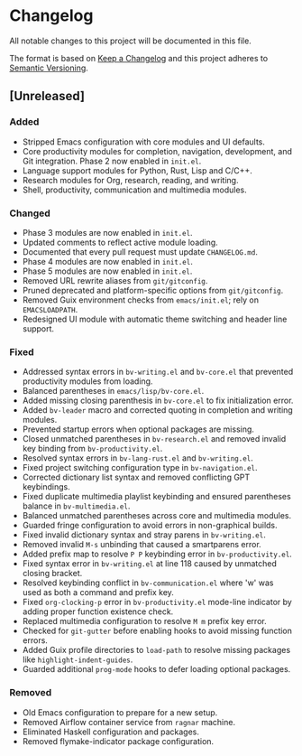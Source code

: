 # Changelog

All notable changes to this project will be documented in this file.

The format is based on [Keep a Changelog](https://keepachangelog.com/en/1.0.0/)
and this project adheres to [Semantic Versioning](https://semver.org/).

## [Unreleased]
### Added
- Stripped Emacs configuration with core modules and UI defaults.
- Core productivity modules for completion, navigation, development,
  and Git integration. Phase 2 now enabled in `init.el`.
- Language support modules for Python, Rust, Lisp and C/C++.
- Research modules for Org, research, reading, and writing.
- Shell, productivity, communication and multimedia modules.
### Changed
- Phase 3 modules are now enabled in `init.el`.
- Updated comments to reflect active module loading.
- Documented that every pull request must update `CHANGELOG.md`.
- Phase 4 modules are now enabled in `init.el`.
- Phase 5 modules are now enabled in `init.el`.
- Removed URL rewrite aliases from `git/gitconfig`.
- Pruned deprecated and platform-specific options from `git/gitconfig`.
- Removed Guix environment checks from `emacs/init.el`; rely on `EMACSLOADPATH`.
- Redesigned UI module with automatic theme switching and header line support.
### Fixed
- Addressed syntax errors in `bv-writing.el` and `bv-core.el` that
  prevented productivity modules from loading.
- Balanced parentheses in `emacs/lisp/bv-core.el`.
- Added missing closing parenthesis in `bv-core.el` to fix initialization error.
- Added `bv-leader` macro and corrected quoting in completion and writing modules.
- Prevented startup errors when optional packages are missing.
- Closed unmatched parentheses in `bv-research.el` and removed invalid key binding from `bv-productivity.el`.
- Resolved syntax errors in `bv-lang-rust.el` and `bv-writing.el`.
- Fixed project switching configuration type in `bv-navigation.el`.
- Corrected dictionary list syntax and removed conflicting GPT keybindings.
- Fixed duplicate multimedia playlist keybinding and ensured parentheses
  balance in `bv-multimedia.el`.
- Balanced unmatched parentheses across core and multimedia modules.
- Guarded fringe configuration to avoid errors in non-graphical builds.
- Fixed invalid dictionary syntax and stray parens in `bv-writing.el`.
- Removed invalid `M-s` unbinding that caused a smartparens error.
- Added prefix map to resolve `P P` keybinding error in `bv-productivity.el`.
- Fixed syntax error in `bv-writing.el` at line 118 caused by unmatched closing bracket.
- Resolved keybinding conflict in `bv-communication.el` where 'w' was used as both a command and prefix key.
- Fixed `org-clocking-p` error in `bv-productivity.el` mode-line indicator by adding proper function existence check.
- Replaced multimedia configuration to resolve `M m` prefix key error.
- Checked for `git-gutter` before enabling hooks to avoid missing function errors.
- Added Guix profile directories to `load-path` to resolve missing packages like
  `highlight-indent-guides`.
- Guarded additional `prog-mode` hooks to defer loading optional packages.
### Removed
- Old Emacs configuration to prepare for a new setup.
- Removed Airflow container service from `ragnar` machine.
- Eliminated Haskell configuration and packages.
- Removed flymake-indicator package configuration.
